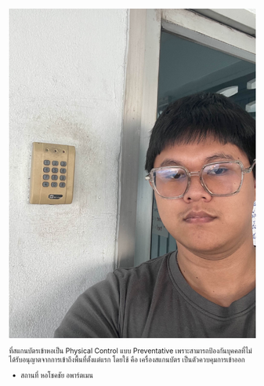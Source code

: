 
![student](my_picture/IMG_9448.jpg)


ที่สแกนบัตรเข้าหอเป็น Physical Control แบบ Preventative เพราะสามารถป้องกันบุคคลที่ไม่ได้รับอนุญาตจากการเข้าถึงพื้นที่ตั้งแต่แรก โดยใช้ คือ เครื่องสแกนบัตร เป็นตัวควบคุมการเข้าออก
- สถานที่ หอโชคชัย อพาร์ตเมน
